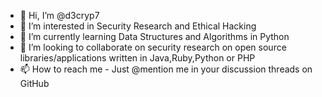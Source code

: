 - 👋 Hi, I’m @d3cryp7
- 👀 I’m interested in Security Research and Ethical Hacking
- 🌱 I’m currently learning Data Structures and Algorithms in Python
- 💞️ I’m looking to collaborate on security research on open source libraries/applications written in Java,Ruby,Python or PHP
- 📫 How to reach me - Just @mention me in your discussion threads on GitHub

<!---
d3cryp7/d3cryp7 is a ✨ special ✨ repository because its `README.md` (this file) appears on your GitHub profile.
You can click the Preview link to take a look at your changes.
--->

